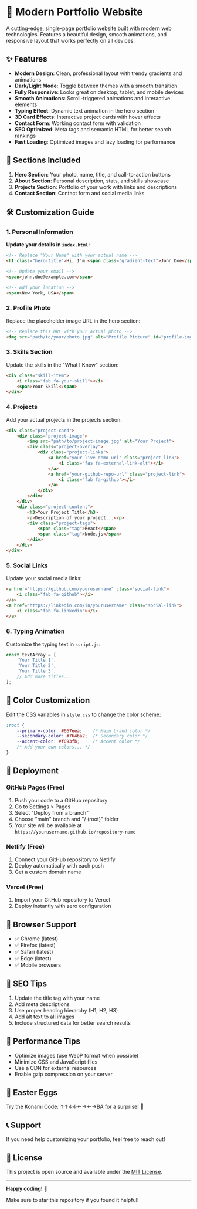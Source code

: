 # 🚀 Modern Portfolio Website

A cutting-edge, single-page portfolio website built with modern web technologies. Features a beautiful design, smooth animations, and responsive layout that works perfectly on all devices.

## ✨ Features

- **Modern Design**: Clean, professional layout with trendy gradients and animations
- **Dark/Light Mode**: Toggle between themes with a smooth transition
- **Fully Responsive**: Looks great on desktop, tablet, and mobile devices
- **Smooth Animations**: Scroll-triggered animations and interactive elements
- **Typing Effect**: Dynamic text animation in the hero section
- **3D Card Effects**: Interactive project cards with hover effects
- **Contact Form**: Working contact form with validation
- **SEO Optimized**: Meta tags and semantic HTML for better search rankings
- **Fast Loading**: Optimized images and lazy loading for performance

## 🎨 Sections Included

1. **Hero Section**: Your photo, name, title, and call-to-action buttons
2. **About Section**: Personal description, stats, and skills showcase
3. **Projects Section**: Portfolio of your work with links and descriptions
4. **Contact Section**: Contact form and social media links

## 🛠️ Customization Guide

### 1. Personal Information

**Update your details in `index.html`:**

```html
<!-- Replace "Your Name" with your actual name -->
<h1 class="hero-title">Hi, I'm <span class="gradient-text">John Doe</span></h1>

<!-- Update your email -->
<span>john.doe@example.com</span>

<!-- Add your location -->
<span>New York, USA</span>
```

### 2. Profile Photo

Replace the placeholder image URL in the hero section:

```html
<!-- Replace this URL with your actual photo -->
<img src="path/to/your/photo.jpg" alt="Profile Picture" id="profile-img">
```

### 3. Skills Section

Update the skills in the "What I Know" section:

```html
<div class="skill-item">
    <i class="fab fa-your-skill"></i>
    <span>Your Skill</span>
</div>
```

### 4. Projects

Add your actual projects in the projects section:

```html
<div class="project-card">
    <div class="project-image">
        <img src="path/to/project-image.jpg" alt="Your Project">
        <div class="project-overlay">
            <div class="project-links">
                <a href="your-live-demo-url" class="project-link">
                    <i class="fas fa-external-link-alt"></i>
                </a>
                <a href="your-github-repo-url" class="project-link">
                    <i class="fab fa-github"></i>
                </a>
            </div>
        </div>
    </div>
    <div class="project-content">
        <h3>Your Project Title</h3>
        <p>Description of your project...</p>
        <div class="project-tags">
            <span class="tag">React</span>
            <span class="tag">Node.js</span>
        </div>
    </div>
</div>
```

### 5. Social Links

Update your social media links:

```html
<a href="https://github.com/yourusername" class="social-link">
    <i class="fab fa-github"></i>
</a>
<a href="https://linkedin.com/in/yourusername" class="social-link">
    <i class="fab fa-linkedin"></i>
</a>
```

### 6. Typing Animation

Customize the typing text in `script.js`:

```javascript
const textArray = [
    'Your Title 1',
    'Your Title 2',
    'Your Title 3',
    // Add more titles...
];
```

## 🎨 Color Customization

Edit the CSS variables in `style.css` to change the color scheme:

```css
:root {
    --primary-color: #667eea;    /* Main brand color */
    --secondary-color: #764ba2;  /* Secondary color */
    --accent-color: #f093fb;     /* Accent color */
    /* Add your own colors... */
}
```

## 🚀 Deployment

### GitHub Pages (Free)

1. Push your code to a GitHub repository
2. Go to Settings > Pages
3. Select "Deploy from a branch"
4. Choose "main" branch and "/ (root)" folder
5. Your site will be available at `https://yourusername.github.io/repository-name`

### Netlify (Free)

1. Connect your GitHub repository to Netlify
2. Deploy automatically with each push
3. Get a custom domain name

### Vercel (Free)

1. Import your GitHub repository to Vercel
2. Deploy instantly with zero configuration

## 📱 Browser Support

- ✅ Chrome (latest)
- ✅ Firefox (latest)
- ✅ Safari (latest)
- ✅ Edge (latest)
- ✅ Mobile browsers

## 🤖 SEO Tips

1. Update the title tag with your name
2. Add meta descriptions
3. Use proper heading hierarchy (H1, H2, H3)
4. Add alt text to all images
5. Include structured data for better search results

## 🎯 Performance Tips

- Optimize images (use WebP format when possible)
- Minimize CSS and JavaScript files
- Use a CDN for external resources
- Enable gzip compression on your server

## 🎉 Easter Eggs

Try the Konami Code: ↑↑↓↓←→←→BA for a surprise! 🌈

## 📞 Support

If you need help customizing your portfolio, feel free to reach out!

## 📄 License

This project is open source and available under the [MIT License](LICENSE).

---

**Happy coding! 🎉**

Make sure to star this repository if you found it helpful! 